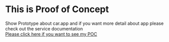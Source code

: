 # This is Proof of Concept 
Show Prototype about car.app and if you want more detail about app please check out the service documentation  
[Please click here if you want to see my POC](https://carstream.streamlit.app/)
